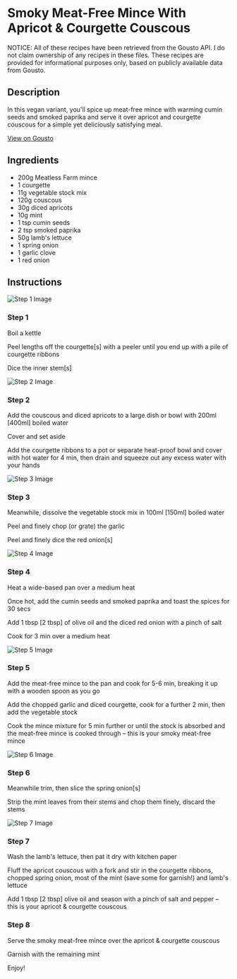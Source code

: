 # Smoky Meat-Free Mince With Apricot & Courgette Couscous

NOTICE: All of these recipes have been retrieved from the Gousto API. I do not claim ownership of any recipes in these files. These recipes are provided for informational purposes only, based on publicly available data from Gousto.

## Description

In this vegan variant, you'll spice up meat-free mince with warming cumin seeds and smoked paprika and serve it over apricot and courgette couscous for a simple yet deliciously satisfying meal. 

[View on Gousto](https://www.gousto.co.uk/recipes/cookbook/smoky-meat-free-mince-with-apricot-courgette-couscous)

## Ingredients

- 200g Meatless Farm mince
- 1 courgette
- 11g vegetable stock mix
- 120g couscous
- 30g diced apricots
- 10g mint
- 1 tsp cumin seeds
- 2 tsp smoked paprika
- 50g lamb's lettuce
- 1 spring onion
- 1 garlic clove
- 1 red onion

## Instructions

![Step 1 Image](https://production-media.gousto.co.uk/cms/recipe-step-image/step-1-1650974305871-x200.jpg)

### Step 1

Boil a kettle

Peel lengths off the courgette<span class="text-danger">[s]</span> with a peeler until you end up with a pile of courgette ribbons

Dice the inner stem<span class="text-danger">[s]</span>

![Step 2 Image](https://production-media.gousto.co.uk/cms/recipe-step-image/step-2-1650974309129-x200.jpg)

### Step 2

Add the couscous and diced apricots to a large dish or bowl with 200ml <span class="text-danger">[400ml]</span> boiled water

Cover and set aside

Add the courgette ribbons to a pot or separate heat-proof bowl and cover with hot water for 4 min, then drain and squeeze out any excess water with your hands

![Step 3 Image](https://production-media.gousto.co.uk/cms/recipe-step-image/step-3-1650974312359-x200.jpg)

### Step 3

Meanwhile, dissolve the vegetable stock mix in 100ml <span class="text-danger">[150ml]</span> boiled water

Peel and finely chop (or grate) the garlic

Peel and finely dice the red onion<span class="text-danger">[s]</span>

![Step 4 Image](https://production-media.gousto.co.uk/cms/recipe-step-image/step-4-1650974318893-x200.jpg)

### Step 4

Heat a wide-based pan over a medium heat

Once hot, add the cumin seeds and smoked paprika and toast the spices for 30 secs

Add 1 tbsp <span class="text-danger">[2 tbsp]</span> of olive oil and the diced red onion with a pinch of salt

Cook for 3 min over a medium heat

![Step 5 Image](https://production-media.gousto.co.uk/cms/recipe-step-image/step-5-1650974322490-x200.jpg)

### Step 5

Add the meat-free mince to the pan and cook for 5-6 min,<span class="text-danger"> </span>breaking it up with a wooden spoon as you go

Add the chopped garlic and diced courgette, cook for a further 2 min, then add the vegetable stock

Cook the mince mixture for 5 min further or until the stock is absorbed and the meat-free mince is cooked through – this is your smoky meat-free mince

![Step 6 Image](https://production-media.gousto.co.uk/cms/recipe-step-image/step-6-1650974326093-x200.jpg)

### Step 6

Meanwhile trim, then slice the spring onion<span class="text-danger">[s]</span>

Strip the mint leaves from their stems and chop them finely, discard the stems

![Step 7 Image](https://production-media.gousto.co.uk/cms/recipe-step-image/step-7-1650974328721-x200.jpg)

### Step 7

Wash the lamb's lettuce, then pat it dry with kitchen paper

Fluff the apricot couscous with a fork and stir in the courgette ribbons, chopped spring onion, most of the mint (save some for garnish!) and lamb's lettuce

Add 1 tbsp <span class="text-danger">[2 tbsp]</span> olive oil and season with a pinch of salt and pepper – this is your apricot & courgette couscous

### Step 8

Serve the smoky meat-free mince over the apricot & courgette couscous

Garnish with the remaining mint

Enjoy!

